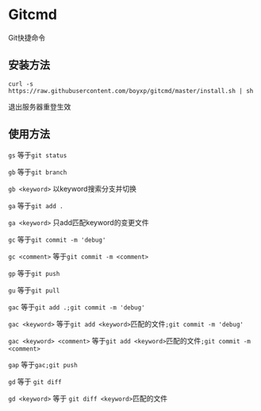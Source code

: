 # Gitcmd
Git快捷命令

## 安装方法
```
curl -s https://raw.githubusercontent.com/boyxp/gitcmd/master/install.sh | sh
```
退出服务器重登生效


## 使用方法
```gs```
等于```git status```

```gb```
等于```git branch```

```gb <keyword>```
以keyword搜索分支并切换

```ga```
等于```git add .```

```ga <keyword>```
只add匹配keyword的变更文件

```gc```
等于```git commit -m 'debug'```

```gc <comment>```
等于```git commit -m <comment>```

```gp```
等于```git push```

```gu```
等于```git pull```

```gac```
等于```git add .;git commit -m 'debug'```

```gac <keyword>```
等于```git add <keyword>```匹配的文件```;git commit -m 'debug'```

```gac <keyword> <comment>```
等于```git add <keyword>```匹配的文件```;git commit -m <comment>```

```gap```
等于```gac;git push```

```gd```
等于 ```git diff```

```gd <keyword>```
等于 ```git diff <keyword>```匹配的文件


